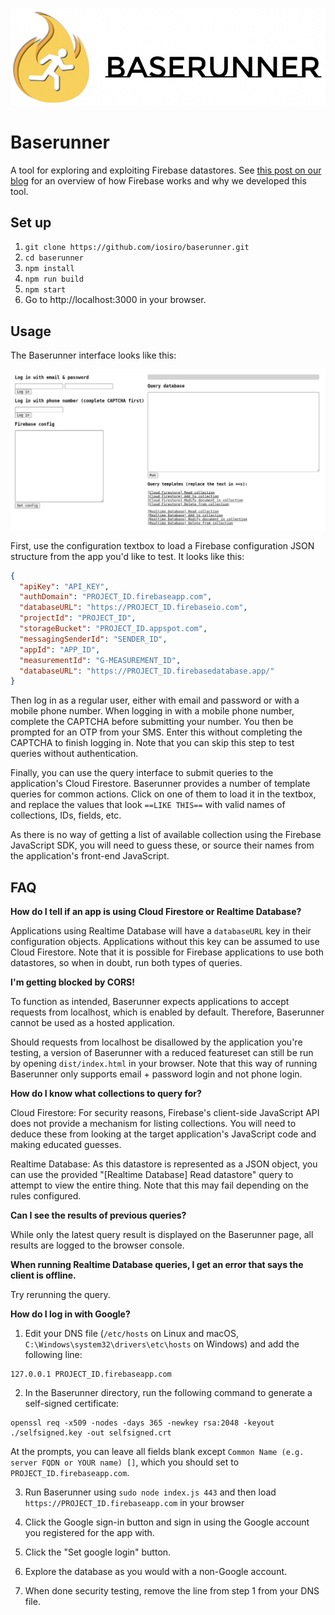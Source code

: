![](baserunner-logo.png)

# Baserunner

A tool for exploring and exploiting Firebase datastores. See [this post on our blog](https://iosiro.com/blog/baserunner-exploiting-firebase-datastores) for an overview of how Firebase works and why we developed this tool.

## Set up

1. `git clone https://github.com/iosiro/baserunner.git`
2. `cd baserunner`
3. `npm install`
4. `npm run build`
5. `npm start`
6. Go to http://localhost:3000 in your browser.

## Usage

The Baserunner interface looks like this:

![](baserunner.png)

First, use the configuration textbox to load a Firebase configuration JSON structure from the app you'd like to test. It looks like this:

```json
{
  "apiKey": "API_KEY",
  "authDomain": "PROJECT_ID.firebaseapp.com",
  "databaseURL": "https://PROJECT_ID.firebaseio.com",
  "projectId": "PROJECT_ID",
  "storageBucket": "PROJECT_ID.appspot.com",
  "messagingSenderId": "SENDER_ID",
  "appId": "APP_ID",
  "measurementId": "G-MEASUREMENT_ID",
  "databaseURL": "https://PROJECT_ID.firebasedatabase.app/"
}
```

Then log in as a regular user, either with email and password or with a mobile phone number. When logging in with a mobile phone number, complete the CAPTCHA before submitting your number. You then be prompted for an OTP from your SMS. Enter this without completing the CAPTCHA to finish logging in. Note that you can skip this step to test queries without authentication.

Finally, you can use the query interface to submit queries to the application's Cloud Firestore. Baserunner provides a number of template queries for common actions. Click on one of them to load it in the textbox, and replace the values that look `==LIKE THIS==` with valid names of collections, IDs, fields, etc.

As there is no way of getting a list of available collection using the Firebase JavaScript SDK, you will need to guess these, or source their names from the application's front-end JavaScript.

## FAQ

**How do I tell if an app is using Cloud Firestore or Realtime Database?**

Applications using Realtime Database will have a `databaseURL` key in their configuration objects. Applications without this key can be assumed to use Cloud Firestore. Note that it is possible for Firebase applications to use both datastores, so when in doubt, run both types of queries.

**I'm getting blocked by CORS!**

To function as intended, Baserunner expects applications to accept requests from localhost, which is enabled by default. Therefore, Baserunner cannot be used as a hosted application.

Should requests from localhost be disallowed by the application you're testing, a version of Baserunner with a reduced featureset can still be run by opening `dist/index.html` in your browser. Note that this way of running Baserunner only supports email + password login and not phone login.

**How do I know what collections to query for?**

Cloud Firestore: For security reasons, Firebase's client-side JavaScript API does not provide a mechanism for listing collections. You will need to deduce these from looking at the target application's JavaScript code and making educated guesses.

Realtime Database: As this datastore is represented as a JSON object, you can use the provided "[Realtime Database] Read datastore" query to attempt to view the entire thing. Note that this may fail depending on the rules configured.

**Can I see the results of previous queries?**

While only the latest query result is displayed on the Baserunner page, all results are logged to the browser console.

**When running Realtime Database queries, I get an error that says the client is offline.**

Try rerunning the query.

**How do I log in with Google?**

1. Edit your DNS file (`/etc/hosts` on Linux and macOS, `C:\Windows\system32\drivers\etc\hosts` on Windows) and add the following line:

```
127.0.0.1 PROJECT_ID.firebaseapp.com
```

2. In the Baserunner directory, run the following command to generate a self-signed certificate:

```
openssl req -x509 -nodes -days 365 -newkey rsa:2048 -keyout ./selfsigned.key -out selfsigned.crt
```

At the prompts, you can leave all fields blank except `Common Name (e.g. server FQDN or YOUR name) []`, which you should set to `PROJECT_ID.firebaseapp.com`.

3. Run Baserunner using ```sudo node index.js 443``` and then load `https://PROJECT_ID.firebaseapp.com` in your browser

4. Click the Google sign-in button and sign in using the Google account you registered for the app with.

5. Click the "Set google login" button.

6. Explore the database as you would with a non-Google account.

7. When done security testing, remove the line from step 1 from your DNS file.